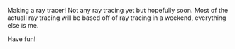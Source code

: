 Making a ray tracer! Not any ray tracing yet but hopefully soon. Most of the actuall ray tracing will be based off of ray tracing in a weekend, everything else is me.

Have fun!
